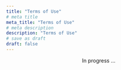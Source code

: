 ```yaml
---
title: "Terms of Use"
# meta title
meta_title: "Terms of Use"
# meta description
description: "Terms of Use"
# save as draft
draft: false
---
```


<center>In progress ...</center>
